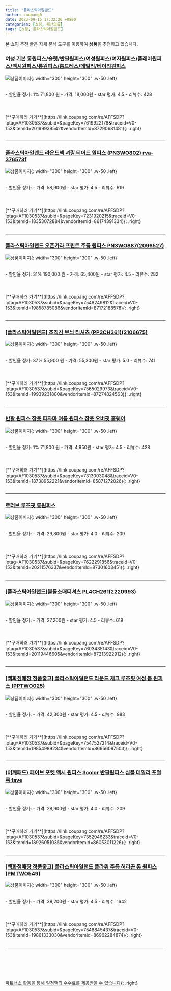 ```yaml
---
title: "플라스틱아일랜드"
author: coupang6
date: 2023-09-15 17:32:26 +0800
categories: [쇼핑, 패션의류]
tags: [쇼핑, 플라스틱아일랜드]
---
```


본 쇼핑 추천 글은 자체 분석 도구를 이용하여 [**상품**](https://link.coupang.com/a/bao1ui)을 추천하고 있습니다.

### [여성 기본 롱원피스/슬릿/반팔원피스/여성원피스/여자원피스/플레어원피스/맥시원피스/롱원피스/홈드레스/데일리/베이직원피스](https://link.coupang.com/re/AFFSDP?lptag=AF1030537&subid=&pageKey=7619922178&traceid=V0-153&itemId=20199939542&vendorItemId=87290681481)

![상품이미지](https://thumbnail6.coupangcdn.com/thumbnails/remote/230x230ex/image/vendor_inventory/19cd/ac33ec25fb7398e101705c07644ad9a825c64649ed21a1541fcc8508bdb5.jpeg){: width="300" height="300" .w-50 .left}


<br>
- 할인율 정가: 1%  71,800   원
- 가격: 18,000원
- star 평가: 4.5
- 리뷰수: 428
<br>
<br>
<br>
<br>
[**구매하러 가기**](https://link.coupang.com/re/AFFSDP?lptag=AF1030537&subid=&pageKey=7619922178&traceid=V0-153&itemId=20199939542&vendorItemId=87290681481){: .right}
<br>
<br>

---

### [플라스틱아일랜드 라운드넥 셔링 티어드 원피스 (PN3WO802) rva-376573f](https://link.coupang.com/re/AFFSDP?lptag=AF1030537&subid=&pageKey=7231920215&traceid=V0-153&itemId=18353072884&vendorItemId=86174391334)

![상품이미지](https://thumbnail7.coupangcdn.com/thumbnails/remote/230x230ex/image/vendor_inventory/1279/21e32e5e0b54a97f950268387d8ac6f8de17626219f08013135845bcaa9e.jpg){: width="300" height="300" .w-50 .left}


<br>
- 할인율 정가: 
- 가격: 58,900원
- star 평가: 4.5
- 리뷰수: 619
<br>
<br>
<br>
<br>
[**구매하러 가기**](https://link.coupang.com/re/AFFSDP?lptag=AF1030537&subid=&pageKey=7231920215&traceid=V0-153&itemId=18353072884&vendorItemId=86174391334){: .right}
<br>
<br>

---

### [플라스틱아일랜드 오픈카라 프린트 주름 원피스 PN3WO887(2096527)](https://link.coupang.com/re/AFFSDP?lptag=AF1030537&subid=&pageKey=7548249812&traceid=V0-153&itemId=19858785086&vendorItemId=87172188578)

![상품이미지](https://thumbnail9.coupangcdn.com/thumbnails/remote/230x230ex/image/vendor_inventory/35be/6b5f9c846e604868b1bb800016de4f9e44d86cfc93cfb2393e8ceb99ef5f.jpg){: width="300" height="300" .w-50 .left}


<br>
- 할인율 정가: 31%  190,000   원
- 가격: 65,400원
- star 평가: 4.5
- 리뷰수: 282
<br>
<br>
<br>
<br>
[**구매하러 가기**](https://link.coupang.com/re/AFFSDP?lptag=AF1030537&subid=&pageKey=7548249812&traceid=V0-153&itemId=19858785086&vendorItemId=87172188578){: .right}
<br>
<br>

---

### [[플라스틱아일랜드] 조직감 무늬 티셔츠 (PP3CH361)(2106675)](https://link.coupang.com/re/AFFSDP?lptag=AF1030537&subid=&pageKey=7565029973&traceid=V0-153&itemId=19939231880&vendorItemId=87274824563)

![상품이미지](https://thumbnail10.coupangcdn.com/thumbnails/remote/230x230ex/image/vendor_inventory/af51/2a2134dabb1d0867263fb26e27ca7e11c3cf4cd820d55e19b1dd0d760e2d.jpg){: width="300" height="300" .w-50 .left}


<br>
- 할인율 정가: 37%  55,900   원
- 가격: 55,300원
- star 평가: 5.0
- 리뷰수: 741
<br>
<br>
<br>
<br>
[**구매하러 가기**](https://link.coupang.com/re/AFFSDP?lptag=AF1030537&subid=&pageKey=7565029973&traceid=V0-153&itemId=19939231880&vendorItemId=87274824563){: .right}
<br>
<br>

---

### [반팔 원피스 잠옷 파자마 여름 원피스 잠옷 오버핏 홈웨어](https://link.coupang.com/re/AFFSDP?lptag=AF1030537&subid=&pageKey=7313003048&traceid=V0-153&itemId=18738952221&vendorItemId=85871272026)

![상품이미지](https://thumbnail6.coupangcdn.com/thumbnails/remote/230x230ex/image/vendor_inventory/a164/7941ef5be1fc379b464f8fcb221413a3084c678fac968b8338e1c671b3d7.jpg){: width="300" height="300" .w-50 .left}


<br>
- 할인율 정가: 1%  71,800   원
- 가격: 4,950원
- star 평가: 4.5
- 리뷰수: 428
<br>
<br>
<br>
<br>
[**구매하러 가기**](https://link.coupang.com/re/AFFSDP?lptag=AF1030537&subid=&pageKey=7313003048&traceid=V0-153&itemId=18738952221&vendorItemId=85871272026){: .right}
<br>
<br>

---

### [로러브 루즈핏 롱원피스](https://link.coupang.com/re/AFFSDP?lptag=AF1030537&subid=&pageKey=7622291856&traceid=V0-153&itemId=20211576337&vendorItemId=87301603451)

![상품이미지](https://thumbnail6.coupangcdn.com/thumbnails/remote/230x230ex/image/vendor_inventory/0c66/9b35beaa446e187bbb9e59f3616302ba618e59f0f1f966537386a5c2b9d2.jpg){: width="300" height="300" .w-50 .left}


<br>
- 할인율 정가: 
- 가격: 29,800원
- star 평가: 4.0
- 리뷰수: 209
<br>
<br>
<br>
<br>
[**구매하러 가기**](https://link.coupang.com/re/AFFSDP?lptag=AF1030537&subid=&pageKey=7622291856&traceid=V0-153&itemId=20211576337&vendorItemId=87301603451){: .right}
<br>
<br>

---

### [[플라스틱아일랜드]볼륨소매티셔츠 PL4CH261(2220993)](https://link.coupang.com/re/AFFSDP?lptag=AF1030537&subid=&pageKey=7603435143&traceid=V0-153&itemId=20119446605&vendorItemId=87213922912)

![상품이미지](https://thumbnail6.coupangcdn.com/thumbnails/remote/230x230ex/image/vendor_inventory/b7e4/30d844fdd0aed0b0c9713ab592fc88a30a559daf638e50c627a84bef049d.JPG){: width="300" height="300" .w-50 .left}


<br>
- 할인율 정가: 
- 가격: 27,200원
- star 평가: 4.5
- 리뷰수: 619
<br>
<br>
<br>
<br>
[**구매하러 가기**](https://link.coupang.com/re/AFFSDP?lptag=AF1030537&subid=&pageKey=7603435143&traceid=V0-153&itemId=20119446605&vendorItemId=87213922912){: .right}
<br>
<br>

---

### [[백화점매장 정품출고] 플라스틱아일랜드 라운드 체크 루즈핏 여성 봄 윈피스 (PPTWO025)](https://link.coupang.com/re/AFFSDP?lptag=AF1030537&subid=&pageKey=7547527214&traceid=V0-153&itemId=19854989234&vendorItemId=86956097503)

![상품이미지](https://thumbnail8.coupangcdn.com/thumbnails/remote/230x230ex/image/vendor_inventory/95a3/f1c2d083e1c3019505bd5016dd57acd240ca608a3b266b2380f18a53b723.jpg){: width="300" height="300" .w-50 .left}


<br>
- 할인율 정가: 
- 가격: 42,300원
- star 평가: 4.5
- 리뷰수: 983
<br>
<br>
<br>
<br>
[**구매하러 가기**](https://link.coupang.com/re/AFFSDP?lptag=AF1030537&subid=&pageKey=7547527214&traceid=V0-153&itemId=19854989234&vendorItemId=86956097503){: .right}
<br>
<br>

---

### [(어깨패드) 페이브 포켓 맥시 원피스 3color 반팔원피스 심플 데일리 포멀룩 fave](https://link.coupang.com/re/AFFSDP?lptag=AF1030537&subid=&pageKey=7352946233&traceid=V0-153&itemId=18926051035&vendorItemId=86053011226)

![상품이미지](https://thumbnail7.coupangcdn.com/thumbnails/remote/230x230ex/image/vendor_inventory/8a2a/73f9c07f06c4329b00b88f185c407d8d15676f44de8ca287cacaf1cb1a8b.jpeg){: width="300" height="300" .w-50 .left}


<br>
- 할인율 정가: 
- 가격: 28,900원
- star 평가: 4.0
- 리뷰수: 209
<br>
<br>
<br>
<br>
[**구매하러 가기**](https://link.coupang.com/re/AFFSDP?lptag=AF1030537&subid=&pageKey=7352946233&traceid=V0-153&itemId=18926051035&vendorItemId=86053011226){: .right}
<br>
<br>

---

### [[백화점매장 정품출고] 플라스틱아일랜드 플라워 주름 허리끈 롱 원피스 (PMTWO549)](https://link.coupang.com/re/AFFSDP?lptag=AF1030537&subid=&pageKey=7548845437&traceid=V0-153&itemId=19861333030&vendorItemId=86962284874)

![상품이미지](https://thumbnail8.coupangcdn.com/thumbnails/remote/230x230ex/image/vendor_inventory/ddcb/7bcd4e8c8c47e2fa8f58fa991acca92e0211954c64f48e7db46de41616be.jpg){: width="300" height="300" .w-50 .left}


<br>
- 할인율 정가: 
- 가격: 39,200원
- star 평가: 4.5
- 리뷰수: 1642
<br>
<br>
<br>
<br>
[**구매하러 가기**](https://link.coupang.com/re/AFFSDP?lptag=AF1030537&subid=&pageKey=7548845437&traceid=V0-153&itemId=19861333030&vendorItemId=86962284874){: .right}
<br>
<br>

---
<br><br><br><br><br> [파트너스 활동을 통해 일정액의 수수료를 제공받을 수 있습니다](https://link.coupang.com/a/bao1ui){: .right}